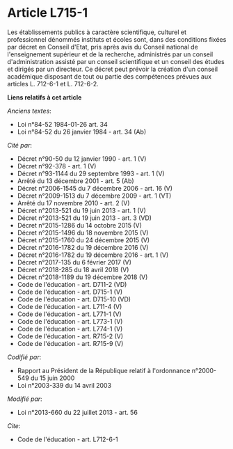 # Article L715-1

Les établissements publics à caractère scientifique, culturel et professionnel dénommés instituts et écoles sont, dans des
conditions fixées par décret en Conseil d'Etat, pris après avis du Conseil national de l'enseignement supérieur et de la
recherche, administrés par un conseil d'administration assisté par un conseil scientifique et un conseil des études et
dirigés par un directeur. Ce décret peut prévoir la création d'un conseil académique disposant de tout ou partie des
compétences prévues aux articles L. 712-6-1 et L. 712-6-2.

**Liens relatifs à cet article**

_Anciens textes_:

  - Loi n°84-52 1984-01-26 art. 34
  - Loi n°84-52 du 26 janvier 1984 - art. 34 (Ab)

_Cité par_:

  - Décret n°90-50 du 12 janvier 1990 - art. 1 (V)
  - Décret n°92-378 - art. 1 (V)
  - Décret n°93-1144 du 29 septembre 1993 - art. 1 (V)
  - Arrêté du 13 décembre 2001 - art. 5 (Ab)
  - Décret n°2006-1545 du 7 décembre 2006 - art. 16 (V)
  - Décret n°2009-1513 du 7 décembre 2009 - art. 1 (VT)
  - Arrêté du 17 novembre 2010 - art. 2 (V)
  - Décret n°2013-521 du 19 juin 2013 - art. 1 (V)
  - Décret n°2013-521 du 19 juin 2013 - art. 3 (VD)
  - Décret n°2015-1286 du 14 octobre 2015 (V)
  - Décret n°2015-1496 du 18 novembre 2015 (V)
  - Décret n°2015-1760 du 24 décembre 2015 (V)
  - Décret n°2016-1782 du 19 décembre 2016 (V)
  - Décret n°2016-1782 du 19 décembre 2016 - art. 1 (V)
  - Décret n°2017-135 du 6 février 2017 (V)
  - Décret n°2018-285 du 18 avril 2018 (V)
  - Décret n°2018-1189 du 19 décembre 2018 (V)
  - Code de l'éducation - art. D711-2 (VD)
  - Code de l'éducation - art. D715-1 (V)
  - Code de l'éducation - art. D715-10 (VD)
  - Code de l'éducation - art. L711-4 (V)
  - Code de l'éducation - art. L771-1 (V)
  - Code de l'éducation - art. L773-1 (V)
  - Code de l'éducation - art. L774-1 (V)
  - Code de l'éducation - art. R715-2 (V)
  - Code de l'éducation - art. R715-9 (V)

_Codifié par_:

  - Rapport au Président de la République relatif à l'ordonnance n°2000-549 du 15 juin 2000
  - Loi n°2003-339 du 14 avril 2003

_Modifié par_:

  - Loi n°2013-660 du 22 juillet 2013 - art. 56

_Cite_:

  - Code de l'éducation - art. L712-6-1
